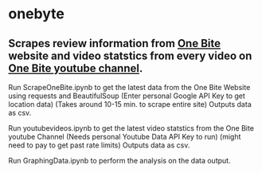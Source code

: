 # onebyte

## Scrapes review information from [One Bite](https://onebite.app/) website and video statstics from every video on [One Bite youtube channel](https://www.youtube.com/@OneBitePizzaReviews).

Run ScrapeOneBite.ipynb to get the latest data from the One Bite Website using requests and BeautifulSoup (Enter personal Google API Key to get location data) (Takes around 10-15 min. to scrape entire site) Outputs data as csv.

Run youtubevideos.ipynb to get the latest video statstics from the One Bite youtube Channel (Needs personal Youtube Data API Key to run) (might need to pay to get past rate limits) Outputs data as csv.

Run GraphingData.ipynb to perform the analysis on the data output. 
